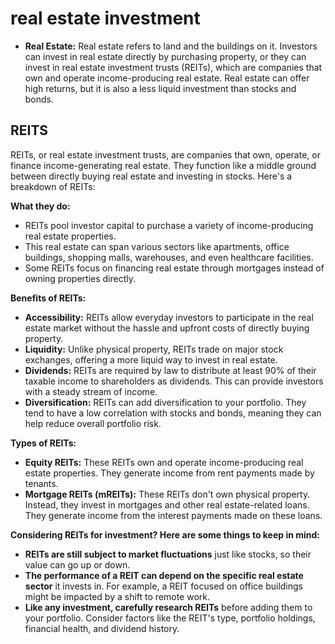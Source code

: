 # real estate investment

- **Real Estate:** Real estate refers to land and the buildings on it. Investors can invest in real estate directly by purchasing property, or they can invest in real estate investment trusts (REITs), which are companies that own and operate income-producing real estate. Real estate can offer high returns, but it is also a less liquid investment than stocks and bonds.

## REITS

REITs, or real estate investment trusts, are companies that own, operate, or finance income-generating real estate. They function like a middle ground between directly buying real estate and investing in stocks. Here's a breakdown of REITs:

**What they do:**

- REITs pool investor capital to purchase a variety of income-producing real estate properties.
- This real estate can span various sectors like apartments, office buildings, shopping malls, warehouses, and even healthcare facilities.
- Some REITs focus on financing real estate through mortgages instead of owning properties directly.

**Benefits of REITs:**

- **Accessibility:** REITs allow everyday investors to participate in the real estate market without the hassle and upfront costs of directly buying property.
- **Liquidity:** Unlike physical property, REITs trade on major stock exchanges, offering a more liquid way to invest in real estate.
- **Dividends:** REITs are required by law to distribute at least 90% of their taxable income to shareholders as dividends. This can provide investors with a steady stream of income.
- **Diversification:** REITs can add diversification to your portfolio. They tend to have a low correlation with stocks and bonds, meaning they can help reduce overall portfolio risk.

**Types of REITs:**

- **Equity REITs:** These REITs own and operate income-producing real estate properties. They generate income from rent payments made by tenants.
- **Mortgage REITs (mREITs):** These REITs don't own physical property. Instead, they invest in mortgages and other real estate-related loans. They generate income from the interest payments made on these loans.

**Considering REITs for investment? Here are some things to keep in mind:**

- **REITs are still subject to market fluctuations** just like stocks, so their value can go up or down.
- **The performance of a REIT can depend on the specific real estate sector** it invests in. For example, a REIT focused on office buildings might be impacted by a shift to remote work.
- **Like any investment, carefully research REITs** before adding them to your portfolio. Consider factors like the REIT's type, portfolio holdings, financial health, and dividend history.